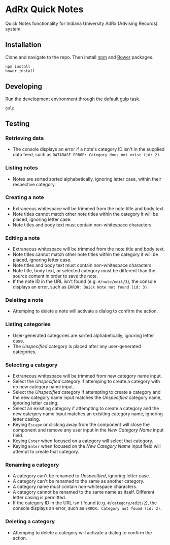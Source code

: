 # AdRx Quick Notes

Quick Notes functionality for Indiana University AdRx (Advising Records) system.

## Installation

Clone and navigate to the repo. Then install [npm](https://www.npmjs.com/) and [Bower](http://bower.io/) packages.

```
npm install
bower install
```

## Developing

Run the development environment through the default [gulp](http://gulpjs.com/) task.

```
gulp
```

## Testing

### Retrieving data

- The console displays an error if a note's category ID isn't in the supplied data feed, such as `DATABASE ERROR: Category does not exist (id: 2)`.

### Listing notes

- Notes are sorted sorted alphabetically, ignoring letter case, within their respective category.

### Creating a note

- Extraneous whitespace will be trimmed from the note title and body text.
- Note titles cannot match other note titles within the category it will be placed, ignoring letter case.
- Note titles and body text must contain non-whitespace characters.

### Editing a note

- Extraneous whitespace will be trimmed from the note title and body text.
- Note titles cannot match other note titles within the category it will be placed, ignoring letter case.
- Note titles and body text must contain non-whitespace characters.
- Note title, body text, or selected category must be different than the source content in order to save the note.
- If the note ID in the URL isn't found (e.g. `#/note/edit/3`), the console displays an error, such as `ERROR: Quick Note not found (id: 3)`.

### Deleting a note

- Attemping to delete a note will activate a dialog to confirm the action.

### Listing categories

- User-generated categories are sorted alphabetically, ignoring letter case.
- The *Unspecified* category is placed after any user-generated categories.

### Selecting a category

- Extraneous whitespace will be trimmed from new category name input.
- Select the *Unspecified* category if attemping to create a category with no new category name input.
- Select the *Unspecified* category if attempting to create a category and the new category name input matches the *Unspecified* category name, ignoring letter casing.
- Select an exisiting category if attempting to create a category and the new category name input matches an exisiting category name, ignoring letter casing.
- Keying `Escape` or clicking away from the component will close the component and remove any user input in the *New Category Name* input field.
- Keying `Enter` when focused on a category will select that category.
- Keying `Enter` when focused on the *New Category Name* input field will attempt to create that category.

### Renaming a category

- A category can't be renamed to *Unspecified*, ignoring letter case.
- A category can't be renamed to the same as another category.
- A category name must contain non-whitespace characters.
- A category cannot be renamed to the same name as itself. Different letter casing is permitted.
- If the category ID in the URL isn't found (e.g. `#/category/edit/2`), the console displays an error, such as `ERROR: Category not found (id: 2)`.

### Deleting a category

- Attemping to delete a category will activate a dialog to confirm the action.
